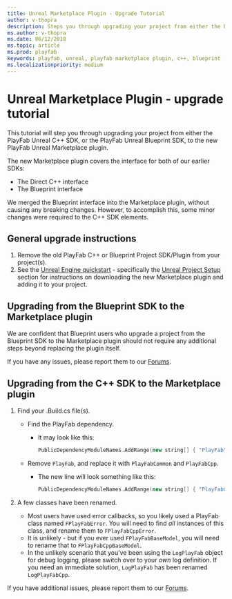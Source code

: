 ```yaml
---
title: Unreal Marketplace Plugin - Upgrade Tutorial
author: v-thopra
description: Steps you through upgrading your project from either the PlayFab Unreal C++ SDK or the PlayFab Unreal Blueprint SDK, to the new PlayFab Unreal Marketplace Plugin.
ms.author: v-thopra
ms.date: 06/12/2018
ms.topic: article
ms.prod: playfab
keywords: playfab, unreal, playfab marketplace plugin, c++, blueprint
ms.localizationpriority: medium
---
```


# Unreal Marketplace Plugin - upgrade tutorial

This tutorial will step you through upgrading your project from either the PlayFab Unreal C++ SDK, or the PlayFab Unreal Blueprint SDK, to the new PlayFab Unreal Marketplace plugin.

The new Marketplace plugin covers the interface for both of our earlier SDKs:

- The Direct C++ interface
- The Blueprint interface

We merged the Blueprint interface into the Marketplace plugin, without causing any breaking changes. However, to accomplish this, some minor changes were required to the C++ SDK elements.

## General upgrade instructions

1. Remove the old PlayFab C++ or Blueprint Project SDK/Plugin from your project(s).
2. See the [Unreal Engine quickstart](quickstart.md) -  specifically the [Unreal Project Setup](quickstart.md#unreal-project-setup) section for instructions on downloading the new Marketplace plugin and adding it to your project.

## Upgrading from the Blueprint SDK to the Marketplace plugin

We are confident that Blueprint users who upgrade a project from the Blueprint SDK to the Marketplace plugin should not require any additional steps beyond replacing the plugin itself.

If you have any issues, please report them to our [Forums](https://community.playfab.com/index.html).

## Upgrading from the C++ SDK to the Marketplace plugin
  
1. Find your .Build.cs file(s).
    - Find the PlayFab dependency.
      - It may look like this:
  
        ```cpp
        PublicDependencyModuleNames.AddRange(new string[] { "PlayFab" });
        ```

    - Remove `PlayFab`, and replace it with `PlayFabCommon` and `PlayFabCpp`.
      - The new line will look something like this:
  
        ```cpp
        PublicDependencyModuleNames.AddRange(new string[] { "PlayFabCommon", "PlayFabCpp" });
        ```
  
2. A few classes have been renamed.
    - Most users have used error callbacks, so you likely used a PlayFab class named `FPlayFabError`. You will need to find *all* instances of this class, and rename them to `FPlayFabCppError`.
    - It is unlikely - but if you ever used `FPlayFabBaseModel`, you will need to rename that to `FPlayFabCppBaseModel`.
    - In the unlikely scenario that you’ve been using the `LogPlayFab` object for debug logging, please switch over to your *own* log definition. If you need an immediate solution, `LogPlayFab` has been renamed `LogPlayFabCpp`.

If you have additional issues, please report them to our [Forums](https://community.playfab.com/index.html).
